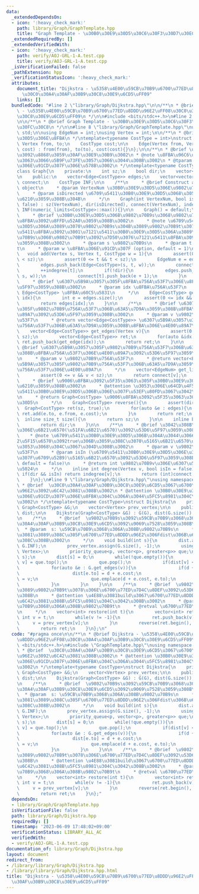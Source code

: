 ```yaml
---
data:
  _extendedDependsOn:
  - icon: ':heavy_check_mark:'
    path: library/Graph/GraphTemplate.hpp
    title: "Graph Template - \u30B0\u30E9\u30D5\u30C6\u30F3\u30D7\u30EC\u30FC\u30C8"
  _extendedRequiredBy: []
  _extendedVerifiedWith:
  - icon: ':heavy_check_mark:'
    path: verify/AOJ-GRL-1-A.test.cpp
    title: verify/AOJ-GRL-1-A.test.cpp
  _isVerificationFailed: false
  _pathExtension: hpp
  _verificationStatusIcon: ':heavy_check_mark:'
  attributes:
    document_title: "Dijkstra - \u5358\u4E00\u59CB\u70B9\u6700\u77ED\u8DDD\u96E2\uFF08\
      \u30C0\u30A4\u30AF\u30B9\u30C8\u30E9\u6CD5\uFF09"
    links: []
  bundledCode: "#line 2 \"library/Graph/Dijkstra.hpp\"\n\n/**\n * @brief Dijkstra\
    \ - \u5358\u4E00\u59CB\u70B9\u6700\u77ED\u8DDD\u96E2\uFF08\u30C0\u30A4\u30AF\u30B9\
    \u30C8\u30E9\u6CD5\uFF09\n */\n\n#include <bits/stdc++.h>\n#line 2 \"library/Graph/GraphTemplate.hpp\"\
    \n\n/**\n * @brief Graph Template - \u30B0\u30E9\u30D5\u30C6\u30F3\u30D7\u30EC\
    \u30FC\u30C8\n */\n\n#line 8 \"library/Graph/GraphTemplate.hpp\"\nusing namespace\
    \ std;\n\nusing EdgeNum = int;\nusing Vertex = int;\n\n/**\n * @brief \u30B0\u30E9\
    \u30D5\u306E\u8FBA\n */\ntemplate<typename CostType = int>\nstruct Edge{\n   \
    \ Vertex from, to;\n    CostType cost;\n\n    Edge(Vertex from, Vertex to, CostType\
    \ cost) : from(from), to(to), cost(cost){}\n};\n\n/**\n * @brief \u30B0\u30E9\u30D5\
    \u3092\u8868\u3059\u30AF\u30E9\u30B9\u3002\n * @note \u8FBA\u96C6\u5408\u306B\u3088\
    \u3063\u3066\u5B9F\u73FE\u3057\u3066\u3044\u308B\u3002\n * @tparam CostType \u8FBA\
    \u306E\u91CD\u307F\u306E\u578B\u3002\n */\ntemplate<typename CostType = int>\n\
    class Graph{\n    private:\n    int sz;\n    bool dir;\n    vector<int> indegree;\n\
    \n    public:\n    vector<Edge<CostType>> edges;\n    vector<vector<EdgeNum>>\
    \ connect;\n    CostType INF;\n\n    /**\n     * @brief Construct a new Graph\
    \ object\n     * @param VertexNum \u30B0\u30E9\u30D5\u306E\u9802\u70B9\u6570\n\
    \     * @param isDirected \u6709\u5411\u30B0\u30E9\u30D5\u3068\u3057\u3066\u4F5C\
    \u6210\u3059\u308B\u304B\n     */\n    Graph(int VertexNum, bool isDirected =\
    \ false) : sz(VertexNum), dir(isDirected), connect(VertexNum), indegree(VertexNum),\
    \ INF(numeric_limits<CostType>::max()){}\n\n    Graph() = default;\n\n    /**\n\
    \     * @brief \u30B0\u30E9\u30D5\u306B\u9802\u70B9s\u3068\u9802\u70B9t\u9593\u306E\
    \u8FBA\u3092\u8FFD\u52A0\u3059\u308B\u3002\n     * @note \u6709\u5411\u30B0\u30E9\
    \u30D5\u306A\u3089\u3070\u9802\u70B9s\u304B\u3089\u9802\u70B9t\u3078\u306E\u6709\
    \u5411\u8FBA\u3092\u3001\u7121\u5411\u30B0\u30E9\u30D5\u306A\u3089\u3070\u9802\
    \u70B9s\u3068\u9802\u70B9t\u3092\u7D50\u3076\u7121\u5411\u8FBA\u3092\u8FFD\u52A0\
    \u3059\u308B\u3002\n     * @param s \u9802\u70B9s\n     * @param t \u9802\u70B9\
    t\n     * @param w \u8FBA\u306E\u91CD\u307F (option, default = 1)\n     */\n \
    \   void add(Vertex s, Vertex t, CostType w = 1){\n        assert(0 <= s && s\
    \ < sz);\n        assert(0 <= t && t < sz);\n        EdgeNum e = edges.size();\n\
    \        edges.push_back(Edge<CostType>(s, t, w));\n        connect[s].push_back(e);\n\
    \        ++indegree[t];\n        if(!dir){\n            edges.push_back(Edge<CostType>(t,\
    \ s, w));\n            connect[t].push_back(e + 1);\n        }\n    }\n\n    /**\n\
    \     * @brief \u6307\u5B9A\u3057\u305F\u8FBA\u756A\u53F7\u306E\u8FBA\u3092\u53D6\
    \u5F97\u3059\u308B\u3002\n     * @param idx \u8FBA\u756A\u53F7\n     * @return\
    \ Edge<CostType> \u8FBA\u60C5\u5831\n     */\n    Edge<CostType> get_edge(EdgeNum\
    \ idx){\n        int e = edges.size();\n        assert(0 <= idx && idx < e);\n\
    \        return edges[idx];\n    }\n\n    /**\n     * @brief \u6307\u5B9A\u3057\
    \u305F\u9802\u70B9\u756A\u53F7\u306B\u63A5\u7D9A\u3059\u308B\u8FBA\u306E\u4E00\
    \u89A7\u3092\u53D6\u5F97\u3059\u308B\u3002\n     * @param v \u9802\u70B9\u756A\
    \u53F7\n     * @return vector<Edge<CostType>> \u6307\u5B9A\u3057\u305F\u9802\u70B9\
    \u756A\u53F7\u306B\u63A5\u7D9A\u3059\u308B\u8FBA\u306E\u4E00\u89A7\n     */\n\
    \    vector<Edge<CostType>> get_edges(Vertex v){\n        assert(0 <= v && v <\
    \ sz);\n        vector<Edge<CostType>> ret;\n        for(auto &idx : connect[v])\
    \ ret.push_back(get_edge(idx));\n        return ret;\n    }\n\n    /**\n     *\
    \ @brief \u6307\u5B9A\u3057\u305F\u9802\u70B9\u756A\u53F7\u306B\u63A5\u7D9A\u3059\
    \u308B\u8FBA\u756A\u53F7\u306E\u4E00\u89A7\u3092\u53D6\u5F97\u3059\u308B\u3002\
    \n     * @param v \u9802\u70B9\u756A\u53F7\n     * @return vector<EdgeNum> \u6307\
    \u5B9A\u3057\u305F\u9802\u70B9\u756A\u53F7\u306B\u63A5\u7D9A\u3059\u308B\u8FBA\
    \u756A\u53F7\u306E\u4E00\u89A7\n     */\n    vector<EdgeNum> get_list(Vertex v){\n\
    \        assert(0 <= v && v < sz);\n        return connect[v];\n    }\n\n    /**\n\
    \     * @brief \u9006\u8FBA\u3092\u5F35\u3063\u305F\u30B0\u30E9\u30D5\u3092\u4F5C\
    \u6210\u3059\u308B\u3002\n     * @attention \u3053\u306E\u64CD\u4F5C\u306F\u6709\
    \u5411\u30B0\u30E9\u30D5\u306B\u306E\u307F\u53EF\u80FD\u3067\u3042\u308B\u3002\
    \n     * @return Graph<CostType> \u9006\u8FBA\u3092\u5F35\u3063\u305F\u30B0\u30E9\
    \u30D5\n     */\n    Graph<CostType> reverse(){\n        assert(dir);\n      \
    \  Graph<CostType> ret(sz, true);\n        for(auto &e : edges){\n           \
    \ ret.add(e.to, e.from, e.cost);\n        }\n        return ret;\n    }\n\n  \
    \  inline size_t size(){\n        return sz;\n    }\n\n    inline bool directed(){\n\
    \        return dir;\n    }\n\n    /**\n     * @brief \u3042\u308B\u9802\u70B9\
    \u306E\u6B21\u6570(\u51FA\u6B21\u6570)\u3092\u53D6\u5F97\u3059\u308B\u3002\n \
    \    * @note \u6709\u5411\u30B0\u30E9\u30D5\u306B\u304A\u3044\u3066\u3001\u7B2C\
    2\u5F15\u6570\u3092true\u306B\u3059\u308C\u3070\u5165\u6B21\u6570\u3092\u5F97\u308B\
    \u3053\u3068\u304C\u3067\u304D\u308B\u3002\n     * @param v \u9802\u70B9\u756A\
    \u53F7\n     * @param isIn (\u6709\u5411\u30B0\u30E9\u30D5\u306E\u3068\u304D\u306E\
    \u307F\u6709\u52B9)\u5165\u6B21\u6570\u3092\u53D6\u5F97\u3059\u308B\u304B (option,\
    \ default = false)\n     * @return int \u9802\u70B9v\u306E\u6307\u5B9A\u3057\u305F\
    \u5024\n     */\n    inline int degree(Vertex v, bool isIn = false){\n       \
    \ if(dir && isIn) return indegree[v];\n        return (int)connect[v].size();\n\
    \    }\n};\n#line 9 \"library/Graph/Dijkstra.hpp\"\nusing namespace std;\n\n/**\n\
    \ * @brief  \u30C0\u30A4\u30AF\u30B9\u30C8\u30E9\u6CD5\u3067\u6700\u77ED\u8DDD\
    \u96E2\u3092\u6C42\u3081\u308B\u3002\n * @attention \u30B0\u30E9\u30D5\u306B\u8CA0\
    \u306E\u91CD\u307F\u306E\u8FBA\u304C\u306A\u3044\u5FC5\u8981\u304C\u3042\u308B\
    \u3002\n */\ntemplate<typename CostType>\nstruct Dijkstra{\n    private:\n   \
    \ Graph<CostType> &G;\n    vector<Vertex> prev_vertex;\n\n    public:\n    vector<CostType>\
    \ dist;\n\n    Dijkstra(Graph<CostType> &G) : G(G), dist(G.size()), prev_vertex(G.size()){}\n\
    \n    /**\n     * @brief  \u9802\u70B9s\u3092\u59CB\u70B9\u3068\u3057\u3066\u30C0\
    \u30A4\u30AF\u30B9\u30C8\u30E9\u6CD5\u3092\u9069\u7528\u3059\u308B\u3002\n   \
    \  * @param  s: \u59CB\u70B9\u3068\u306A\u308B\u9802\u70B9s\n     * @note   \u6C42\
    \u3081\u3089\u308C\u305F\u6700\u77ED\u8DDD\u96E2\u306Fdist\u306B\u683C\u7D0D\u3055\
    \u308C\u308B\u3002\n     */\n    void build(int s){\n        dist.assign(G.size(),\
    \ G.INF);\n        prev_vertex.assign(G.size(), -1);\n        using p = pair<CostType,\
    \ Vertex>;\n        priority_queue<p, vector<p>, greater<p>> que;\n        que.emplace(0,\
    \ s);\n        dist[s] = 0;\n        while(!que.empty()){\n            auto [d,\
    \ v] = que.top();\n            que.pop();\n            if(dist[v] < d) continue;\n\
    \            for(auto &e : G.get_edges(v)){\n                if(d + e.cost < dist[e.to]){\n\
    \                    dist[e.to] = d + e.cost;\n                    prev_vertex[e.to]\
    \ = v;\n                    que.emplace(d + e.cost, e.to);\n                }\n\
    \            }\n        }\n    }\n\n    /**\n     * @brief  \u9802\u70B9s\u304B\
    \u3089\u9802\u70B9t\u3078\u306E\u6700\u77ED\u7D4C\u8DEF\u3092\u53D6\u5F97\u3059\
    \u308B\n     * @attention \u4E88\u3081build\u3067\u6700\u77ED\u8DDD\u96E2\u3092\
    \u6C42\u3081\u308B\u5FC5\u8981\u304C\u3042\u308B\u3002\n     * @param  t: \u7D42\
    \u70B9\u3068\u306A\u308B\u9802\u70B9t\n     * @retval \u6700\u77ED\u7D4C\u8DEF\
    \n     */\n    vector<int> restore(int t){\n        vector<int> ret;\n       \
    \ int v = t;\n        while(v != -1){\n            ret.push_back(v);\n       \
    \     v = prev_vertex[v];\n        }\n        reverse(ret.begin(), ret.end());\n\
    \        return ret;\n    }\n};\n"
  code: "#pragma once\n\n/**\n * @brief Dijkstra - \u5358\u4E00\u59CB\u70B9\u6700\u77ED\
    \u8DDD\u96E2\uFF08\u30C0\u30A4\u30AF\u30B9\u30C8\u30E9\u6CD5\uFF09\n */\n\n#include\
    \ <bits/stdc++.h>\n#include \"GraphTemplate.hpp\"\nusing namespace std;\n\n/**\n\
    \ * @brief  \u30C0\u30A4\u30AF\u30B9\u30C8\u30E9\u6CD5\u3067\u6700\u77ED\u8DDD\
    \u96E2\u3092\u6C42\u3081\u308B\u3002\n * @attention \u30B0\u30E9\u30D5\u306B\u8CA0\
    \u306E\u91CD\u307F\u306E\u8FBA\u304C\u306A\u3044\u5FC5\u8981\u304C\u3042\u308B\
    \u3002\n */\ntemplate<typename CostType>\nstruct Dijkstra{\n    private:\n   \
    \ Graph<CostType> &G;\n    vector<Vertex> prev_vertex;\n\n    public:\n    vector<CostType>\
    \ dist;\n\n    Dijkstra(Graph<CostType> &G) : G(G), dist(G.size()), prev_vertex(G.size()){}\n\
    \n    /**\n     * @brief  \u9802\u70B9s\u3092\u59CB\u70B9\u3068\u3057\u3066\u30C0\
    \u30A4\u30AF\u30B9\u30C8\u30E9\u6CD5\u3092\u9069\u7528\u3059\u308B\u3002\n   \
    \  * @param  s: \u59CB\u70B9\u3068\u306A\u308B\u9802\u70B9s\n     * @note   \u6C42\
    \u3081\u3089\u308C\u305F\u6700\u77ED\u8DDD\u96E2\u306Fdist\u306B\u683C\u7D0D\u3055\
    \u308C\u308B\u3002\n     */\n    void build(int s){\n        dist.assign(G.size(),\
    \ G.INF);\n        prev_vertex.assign(G.size(), -1);\n        using p = pair<CostType,\
    \ Vertex>;\n        priority_queue<p, vector<p>, greater<p>> que;\n        que.emplace(0,\
    \ s);\n        dist[s] = 0;\n        while(!que.empty()){\n            auto [d,\
    \ v] = que.top();\n            que.pop();\n            if(dist[v] < d) continue;\n\
    \            for(auto &e : G.get_edges(v)){\n                if(d + e.cost < dist[e.to]){\n\
    \                    dist[e.to] = d + e.cost;\n                    prev_vertex[e.to]\
    \ = v;\n                    que.emplace(d + e.cost, e.to);\n                }\n\
    \            }\n        }\n    }\n\n    /**\n     * @brief  \u9802\u70B9s\u304B\
    \u3089\u9802\u70B9t\u3078\u306E\u6700\u77ED\u7D4C\u8DEF\u3092\u53D6\u5F97\u3059\
    \u308B\n     * @attention \u4E88\u3081build\u3067\u6700\u77ED\u8DDD\u96E2\u3092\
    \u6C42\u3081\u308B\u5FC5\u8981\u304C\u3042\u308B\u3002\n     * @param  t: \u7D42\
    \u70B9\u3068\u306A\u308B\u9802\u70B9t\n     * @retval \u6700\u77ED\u7D4C\u8DEF\
    \n     */\n    vector<int> restore(int t){\n        vector<int> ret;\n       \
    \ int v = t;\n        while(v != -1){\n            ret.push_back(v);\n       \
    \     v = prev_vertex[v];\n        }\n        reverse(ret.begin(), ret.end());\n\
    \        return ret;\n    }\n};"
  dependsOn:
  - library/Graph/GraphTemplate.hpp
  isVerificationFile: false
  path: library/Graph/Dijkstra.hpp
  requiredBy: []
  timestamp: '2023-06-09 17:48:02+09:00'
  verificationStatus: LIBRARY_ALL_AC
  verifiedWith:
  - verify/AOJ-GRL-1-A.test.cpp
documentation_of: library/Graph/Dijkstra.hpp
layout: document
redirect_from:
- /library/library/Graph/Dijkstra.hpp
- /library/library/Graph/Dijkstra.hpp.html
title: "Dijkstra - \u5358\u4E00\u59CB\u70B9\u6700\u77ED\u8DDD\u96E2\uFF08\u30C0\u30A4\
  \u30AF\u30B9\u30C8\u30E9\u6CD5\uFF09"
---
```

